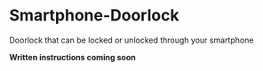 # Smartphone-Doorlock
Doorlock that can be locked or unlocked through your smartphone

**Written instructions coming soon**
